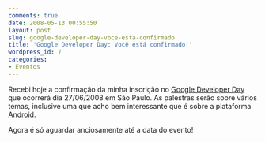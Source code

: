 ```yaml
---
comments: true
date: 2008-05-13 00:55:50
layout: post
slug: google-developer-day-voce-esta-confirmado
title: 'Google Developer Day: Você está confirmado!'
wordpress_id: 7
categories:
- Eventos
---
```


Recebi hoje a confirmação da minha inscrição no [Google Developer Day](http://code.google.com/intl/pt-BR/events/developerday/2008/home.html) que ocorrerá dia 27/06/2008 em São Paulo.
As palestras serão sobre vários temas, inclusive uma que acho bem interessante que é sobre a plataforma [Android](http://code.google.com/android/).

Agora é só aguardar anciosamente até a data do evento!
